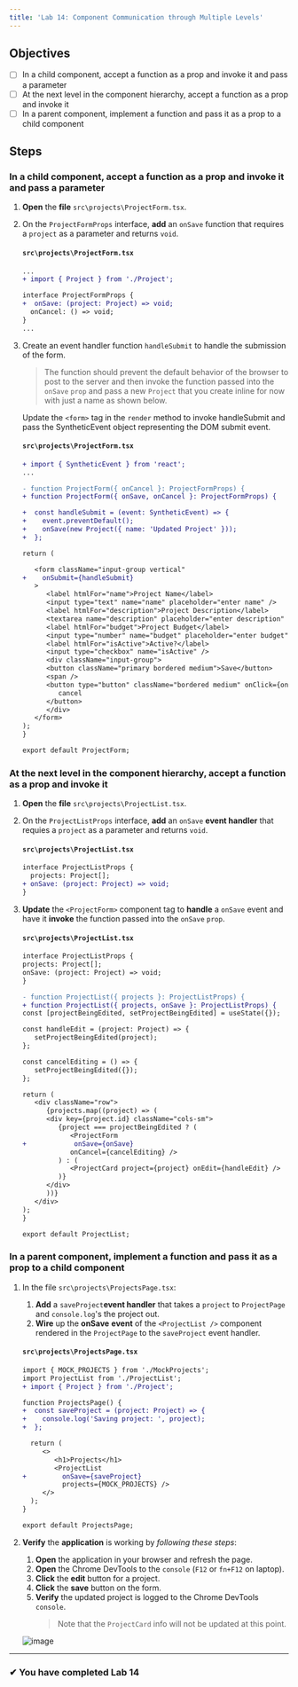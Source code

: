 ```yaml
---
title: 'Lab 14: Component Communication through Multiple Levels'
---
```


## Objectives

- [ ] In a child component, accept a function as a prop and invoke it and pass a parameter
- [ ] At the next level in the component hierarchy, accept a function as a prop and invoke it
- [ ] In a parent component, implement a function and pass it as a prop to a child component

## Steps

### In a child component, accept a function as a prop and invoke it and pass a parameter

1. **Open** the **file** `src\projects\ProjectForm.tsx`.
2. On the `ProjectFormProps` interface, **add** an `onSave` function that requires a `project` as a parameter and returns `void`.

   #### `src\projects\ProjectForm.tsx`

   ```diff
   ...
   + import { Project } from './Project';

   interface ProjectFormProps {
   +  onSave: (project: Project) => void;
     onCancel: () => void;
   }
   ...
   ```

3. Create an event handler function `handleSubmit` to handle the submission of the form.

   > The function should prevent the default behavior of the browser to post to the server and then invoke the function passed into the `onSave` `prop` and pass a new `Project` that you create inline for now with just a name as shown below.

   Update the `<form>` tag in the `render` method to invoke handleSubmit and pass the SyntheticEvent object representing the DOM submit event.

   #### `src\projects\ProjectForm.tsx`

   ```diff
   + import { SyntheticEvent } from 'react';
   ...

   - function ProjectForm({ onCancel }: ProjectFormProps) {
   + function ProjectForm({ onSave, onCancel }: ProjectFormProps) {

   +  const handleSubmit = (event: SyntheticEvent) => {
   +    event.preventDefault();
   +    onSave(new Project({ name: 'Updated Project' }));
   +  };

   return (

      <form className="input-group vertical"
   +    onSubmit={handleSubmit}
      >
         <label htmlFor="name">Project Name</label>
         <input type="text" name="name" placeholder="enter name" />
         <label htmlFor="description">Project Description</label>
         <textarea name="description" placeholder="enter description" />
         <label htmlFor="budget">Project Budget</label>
         <input type="number" name="budget" placeholder="enter budget" />
         <label htmlFor="isActive">Active?</label>
         <input type="checkbox" name="isActive" />
         <div className="input-group">
         <button className="primary bordered medium">Save</button>
         <span />
         <button type="button" className="bordered medium" onClick={onCancel}>
            cancel
         </button>
         </div>
      </form>
   );
   }

   export default ProjectForm;
   ```

### At the next level in the component hierarchy, accept a function as a prop and invoke it

1. **Open** the **file** `src\projects\ProjectList.tsx`.
2. On the `ProjectListProps` interface, **add** an `onSave` **event handler** that requies a `project` as a parameter and returns `void`.
   #### `src\projects\ProjectList.tsx`
   ```diff
   interface ProjectListProps {
     projects: Project[];
   + onSave: (project: Project) => void;
   }
   ```
3. **Update** the `<ProjectForm>` component tag to **handle** a `onSave` event and have it **invoke** the function passed into the `onSave` `prop`.

   #### `src\projects\ProjectList.tsx`

   ```diff
   interface ProjectListProps {
   projects: Project[];
   onSave: (project: Project) => void;
   }

   - function ProjectList({ projects }: ProjectListProps) {
   + function ProjectList({ projects, onSave }: ProjectListProps) {
   const [projectBeingEdited, setProjectBeingEdited] = useState({});

   const handleEdit = (project: Project) => {
      setProjectBeingEdited(project);
   };

   const cancelEditing = () => {
      setProjectBeingEdited({});
   };

   return (
      <div className="row">
         {projects.map((project) => (
         <div key={project.id} className="cols-sm">
            {project === projectBeingEdited ? (
               <ProjectForm
   +            onSave={onSave}
               onCancel={cancelEditing} />
            ) : (
               <ProjectCard project={project} onEdit={handleEdit} />
            )}
         </div>
         ))}
      </div>
   );
   }

   export default ProjectList;
   ```

### In a parent component, implement a function and pass it as a prop to a child component

1. In the file `src\projects\ProjectsPage.tsx`:

   1. **Add** a `saveProject`**event handler** that takes a `project` to `ProjectPage` and `console.log`'s the project out.
   2. **Wire** up the **onSave** **event** of the `<ProjectList />` component rendered in the `ProjectPage` to the `saveProject` event handler.

   #### `src\projects\ProjectsPage.tsx`

   ```diff
   import { MOCK_PROJECTS } from './MockProjects';
   import ProjectList from './ProjectList';
   + import { Project } from './Project';

   function ProjectsPage() {
   +  const saveProject = (project: Project) => {
   +    console.log('Saving project: ', project);
   +  };

     return (
        <>
           <h1>Projects</h1>
           <ProjectList
   +         onSave={saveProject}
             projects={MOCK_PROJECTS} />
        </>
     );
   }

   export default ProjectsPage;
   ```

1. **Verify** the **application** is working by _following these steps_:

   1. **Open** the application in your browser and refresh the page.
   2. **Open** the Chrome DevTools to the `console` (`F12` or `fn+F12` on laptop).
   3. **Click** the **edit** button for a project.
   4. **Click** the **save** button on the form.
   5. **Verify** the updated project is logged to the Chrome DevTools `console`.
      > Note that the `ProjectCard` info will not be updated at this point.

   ![image](https://user-images.githubusercontent.com/1474579/64926834-66d64a80-d7d0-11e9-8dd9-7501589c6d08.png)

---

### &#10004; You have completed Lab 14
